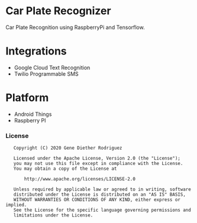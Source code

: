 # Car Plate Recognizer
Car Plate Recognition using RaspberryPi and Tensorflow.

# Integrations
- Google Cloud Text Recognition
- Twilio Programmable SMS

# Platform
- Android Things
- Raspberry PI

### License
```
   Copyright (C) 2020 Gene Diether Rodriguez

   Licensed under the Apache License, Version 2.0 (the "License");
   you may not use this file except in compliance with the License.
   You may obtain a copy of the License at

       http://www.apache.org/licenses/LICENSE-2.0

   Unless required by applicable law or agreed to in writing, software
   distributed under the License is distributed on an "AS IS" BASIS,
   WITHOUT WARRANTIES OR CONDITIONS OF ANY KIND, either express or implied.
   See the License for the specific language governing permissions and
   limitations under the License.
```
